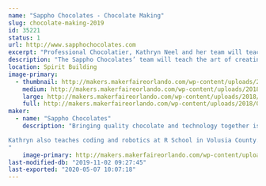 ```yaml
---
name: "Sappho Chocolates - Chocolate Making"
slug: chocolate-making-2019
id: 35221
status: 1
url: http://www.sapphochocolates.com
excerpt: "Professional Chocolatier, Kathryn Neel and her team will teach the art of creating molded chocolates using a variety of fun molds while discussing the art and science of chocolate making."
description: "The Sappho Chocolates’ team will teach the art of creating molded chocolates using a variety of fun molds. Workshop attendees will have fun learning about the science and history of making chocolate. The best part of the workshop is you get to keep what you make. This means you’ll get to keep close to a ¼ pound of quality chocolate. Tickets ($10) for this event can be purchased at the Sappho Table. There will be a total of 4 chocolate making workshops during the weekend (2 on Saturday and 2 on Sunday)."
location: Spirit Building
image-primary:
  - thumbnail: http://makers.makerfaireorlando.com/wp-content/uploads/2018/07/Castle-9709-600-by-556-150x150.jpg
    medium: http://makers.makerfaireorlando.com/wp-content/uploads/2018/07/Castle-9709-600-by-556-300x278.jpg
    large: http://makers.makerfaireorlando.com/wp-content/uploads/2018/07/Castle-9709-600-by-556.jpg
    full: http://makers.makerfaireorlando.com/wp-content/uploads/2018/07/Castle-9709-600-by-556.jpg
maker:
  - name: "Sappho Chocolates"
    description: "Bringing quality chocolate and technology together is Sappho Chocolates’ passion. They use a 3D printer and vacuforming to create their own chocolate molds. Kathryn Neel, Professional Chocolatier, has been making chocolates for over 20 years as gifts for friends and family. Her two business partners, Charlotte Lambert and Darlene Duncan, tasted Kathryn’s chocolates and asked her why she wasn’t selling them. This was the beginning of Sappho Chocolates. 

Kathryn also teaches coding and robotics at R School in Volusia County.
"
    image-primary: http://makers.makerfaireorlando.com/wp-content/uploads/2017/10/Alafaya-Library-150-BY-150.jpg
last-modified-db: "2019-11-02 09:27:45"
last-exported: "2020-05-07 10:07:18"
---
```

